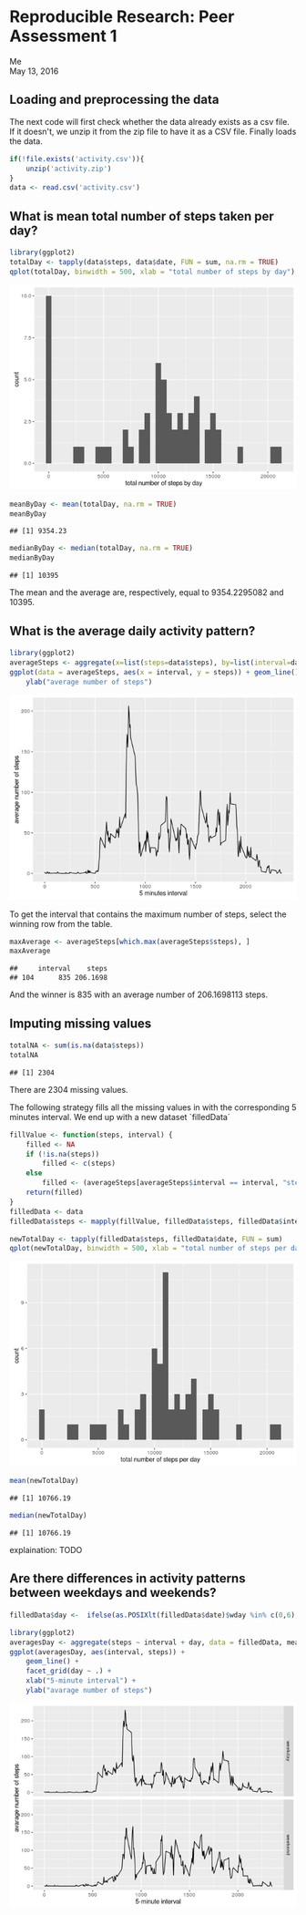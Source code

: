 # Reproducible Research: Peer Assessment 1
Me  
May 13, 2016  



## Loading and preprocessing the data

The next code will first check whether the data already exists as a csv file. If it doesn't, we unzip it from the zip file to have it as a CSV file. Finally loads the data.


```r
if(!file.exists('activity.csv')){
    unzip('activity.zip')
}
data <- read.csv('activity.csv')
```

## What is mean total number of steps taken per day?


```r
library(ggplot2)
totalDay <- tapply(data$steps, data$date, FUN = sum, na.rm = TRUE)
qplot(totalDay, binwidth = 500, xlab = "total number of steps by day")
```

![](PA1_template_files/figure-html/unnamed-chunk-2-1.png)<!-- -->


```r
meanByDay <- mean(totalDay, na.rm = TRUE)
meanByDay
```

```
## [1] 9354.23
```

```r
medianByDay <- median(totalDay, na.rm = TRUE)
medianByDay
```

```
## [1] 10395
```

The mean and the average are, respectively, equal to 9354.2295082 and 10395.

## What is the average daily activity pattern?


```r
library(ggplot2)
averageSteps <- aggregate(x=list(steps=data$steps), by=list(interval=data$interval), FUN=mean, na.rm=TRUE)
ggplot(data = averageSteps, aes(x = interval, y = steps)) + geom_line() + xlab("5 minutes interval") + 
    ylab("average number of steps")
```

![](PA1_template_files/figure-html/unnamed-chunk-4-1.png)<!-- -->

To get the interval that contains the maximum number of steps, select the winning row from the table.


```r
maxAverage <- averageSteps[which.max(averageSteps$steps), ]
maxAverage
```

```
##     interval    steps
## 104      835 206.1698
```

And the winner is 835 with an average number of 206.1698113 steps.

## Imputing missing values


```r
totalNA <- sum(is.na(data$steps))
totalNA
```

```
## [1] 2304
```

There are 2304 missing values.

The following strategy fills all the missing values in with the corresponding 5 minutes interval. We end up with a new dataset `filledData´


```r
fillValue <- function(steps, interval) {
    filled <- NA
    if (!is.na(steps)) 
        filled <- c(steps) 
    else 
        filled <- (averageSteps[averageSteps$interval == interval, "steps"])
    return(filled)
}
filledData <- data
filledData$steps <- mapply(fillValue, filledData$steps, filledData$interval)
```


```r
newTotalDay <- tapply(filledData$steps, filledData$date, FUN = sum)
qplot(newTotalDay, binwidth = 500, xlab = "total number of steps per day")
```

![](PA1_template_files/figure-html/unnamed-chunk-8-1.png)<!-- -->


```r
mean(newTotalDay)
```

```
## [1] 10766.19
```

```r
median(newTotalDay)
```

```
## [1] 10766.19
```

explaination: TODO

## Are there differences in activity patterns between weekdays and weekends?


```r
filledData$day <-  ifelse(as.POSIXlt(filledData$date)$wday %in% c(0,6), 'weekend', 'weekday')
```


```r
library(ggplot2)
averagesDay <- aggregate(steps ~ interval + day, data = filledData, mean)
ggplot(averagesDay, aes(interval, steps)) + 
    geom_line() + 
    facet_grid(day ~ .) +
    xlab("5-minute interval") + 
    ylab("avarage number of steps")
```

![](PA1_template_files/figure-html/unnamed-chunk-11-1.png)<!-- -->
